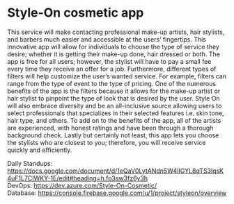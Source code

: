 # Style-On cosmetic app

This service will make contacting professional make-up artists, hair
stylists, and barbers much easier and accessible at the users’ fingertips. This innovative app will
allow for individuals to choose the type of service they desire; whether it is getting their make-up
done, hair dressed or both. The app is free for all users; however, the stylist will have to pay a
small fee every time they receive an offer for a job. Furthermore, different types of filters will
help customize the user’s wanted service. For example, filters can range from the type of event
to the type of pricing. One of the numerous benefits of the app is the filters because it allows for
the make-up artist or hair stylist to pinpoint the type of look that is desired by the user. Style On
will also embrace diversity and be an all-inclusive source allowing users to select professionals
that specializes in their selected features i.e. skin tone, hair type, and others. To add on to the
benefits of the app, all of the artists are experienced, with honest ratings and have been through
a thorough background check. Lastly but certainly not least, this app lets you choose the stylists
who are closest to you; therefore, you will receive service quickly and efficiently.

Daily Standups:
https://docs.google.com/document/d/1eQaV0LytANdn5W4IIGYL8qTS3lqsK4uF1L7CIWKY-1E/edit#heading=h.fo3sw3fz6y3h
<br />
DevOps: https://dev.azure.com/Style-On-Cosmetic/
<br />
Database: https://console.firebase.google.com/u/1/project/styleon/overview
